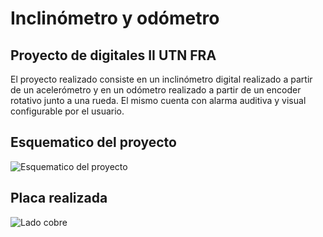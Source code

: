 # Inclinómetro y odómetro
## Proyecto de digitales II UTN FRA

El proyecto realizado consiste en un inclinómetro digital realizado a partir de un acelerómetro y en un odómetro realizado a partir de un encoder rotativo junto a una rueda. El mismo cuenta con alarma auditiva y visual configurable por el usuario.

## Esquematico del proyecto

![](https://github.com/AlexisDeLaCruzHernandez/Imagenes/blob/main/Proyecto%20digitales%20II/Esquematico.JPG "Esquematico del proyecto")

## Placa realizada

![](https://github.com/AlexisDeLaCruzHernandez/Imagenes/blob/main/Proyecto%20digitales%20II/Placa%20lado%20cobre.jpg "Lado cobre")
